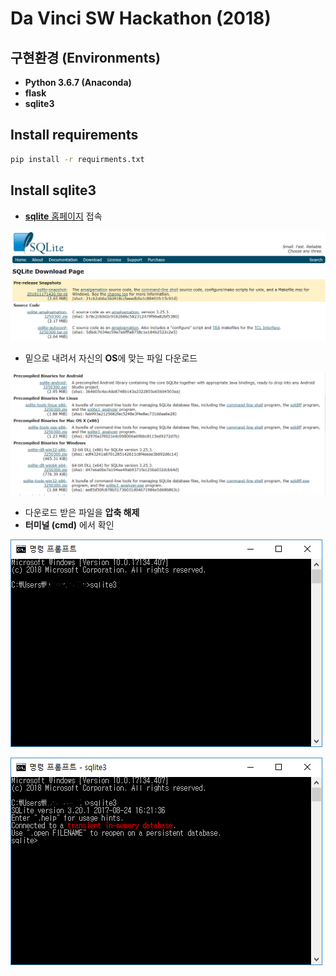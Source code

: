 # Da Vinci SW Hackathon (2018)



## 구현환경 (Environments)

- **Python 3.6.7 (Anaconda)**
- **flask**
- **sqlite3**



## Install requirements

```cmd
pip install -r requirments.txt
```



## Install sqlite3

- [**sqlite** 홈페이지](https://www.sqlite.org/download.html) 접속

![sqlite3download](images/sqlite3down1.PNG)

- 밑으로 내려서 자신의 **OS**에 맞는 파일 다운로드

![sqlite3download2](images/sqlite3down2.PNG)

- 다운로드 받은 파일을 **압축 해제**
- **터미널 (cmd)** 에서 확인

![sqlite3action1](images/sqlite3action1.PNG)

![sqlite3action2](images/sqlite3action2.PNG)